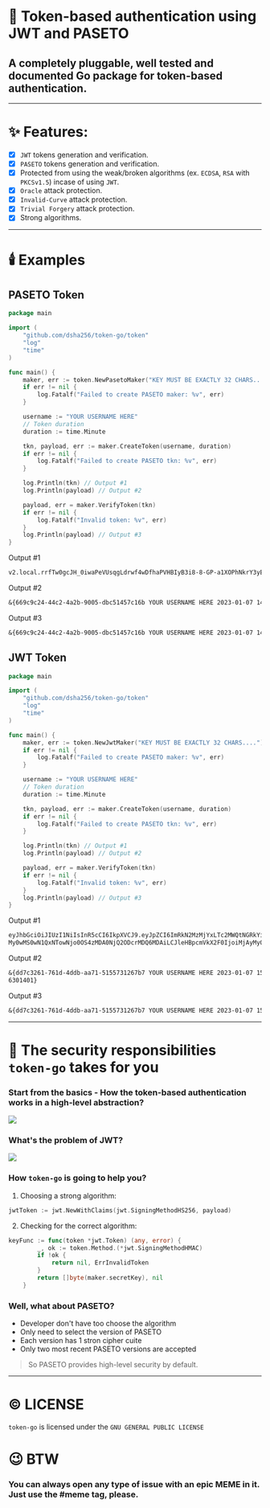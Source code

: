 # :rocket: Token-based authentication using JWT and PASETO
## A completely pluggable, well tested and documented Go package for token-based authentication.

---

# :sparkles: Features:
- [x] `JWT` tokens generation and verification.
- [x] `PASETO` tokens generation and verification.
- [x] Protected from using the weak/broken algorithms (ex. `ECDSA`, `RSA` with `PKCSv1.5`) incase of using `JWT`.
- [x] `Oracle` attack protection.
- [x] `Invalid-Curve` attack protection.
- [x] `Trivial Forgery` attack protection.
- [x] Strong algorithms.

---

# :candle: Examples
## PASETO Token
```go
package main

import (
	"github.com/dsha256/token-go/token"
	"log"
	"time"
)

func main() {
	maker, err := token.NewPasetoMaker("KEY MUST BE EXACTLY 32 CHARS....")
	if err != nil {
		log.Fatalf("Failed to create PASETO maker: %v", err)
	}

	username := "YOUR USERNAME HERE"
	// Token duration
	duration := time.Minute

	tkn, payload, err := maker.CreateToken(username, duration)
	if err != nil {
		log.Fatalf("Failed to create PASETO tkn: %v", err)
	}

	log.Println(tkn) // Output #1
	log.Println(payload) // Output #2

	payload, err = maker.VerifyToken(tkn)
	if err != nil {
		log.Fatalf("Invalid token: %v", err)
	}
	log.Println(payload) // Output #3
}
```

Output #1
```txt
v2.local.rrfTw0gcJH_0iwaPeVUsqgLdrwf4wDfhaPVHBIyB3i8-8-GP-a1XOPhNkrY3yEZnZkJebiNyivGaRdZvpyZsUzPJzArJCwz3rt2dmiCDPtyBstlZ5fTBYKU7dN51aRl5zHR6cXnvmHsK21KTBZ3BB65nc5eBuRXAHz9IKB3TIwjYeWQk6cu9nutAfiEZ8oQ2la4Q-pruIRYv_1niwilmwZWQVTnUmEiBhjoRAlkcilp-buDycHs_LwwS1bVt_lEbmhgyKc3CYFJSxg-q6tKD6ZkU0k-Dw84e.bnVsbA
```

Output #2
```txt
&{669c9c24-44c2-4a2b-9005-dbc51457c16b YOUR USERNAME HERE 2023-01-07 14:47:36.55678518 +0400 +04 m=+0.000188001 2023-01-07 14:48:36.55678518 +0400 +04 m=+60.000188101}
```

Output #3
```txt
&{669c9c24-44c2-4a2b-9005-dbc51457c16b YOUR USERNAME HERE 2023-01-07 14:47:36.55678518 +0400 +04 2023-01-07 14:48:36.55678518 +0400 +04}
```

## JWT Token
```go
package main

import (
	"github.com/dsha256/token-go/token"
	"log"
	"time"
)

func main() {
	maker, err := token.NewJwtMaker("KEY MUST BE EXACTLY 32 CHARS....")
	if err != nil {
		log.Fatalf("Failed to create PASETO maker: %v", err)
	}

	username := "YOUR USERNAME HERE"
	// Token duration
	duration := time.Minute

	tkn, payload, err := maker.CreateToken(username, duration)
	if err != nil {
		log.Fatalf("Failed to create PASETO tkn: %v", err)
	}

	log.Println(tkn) // Output #1
	log.Println(payload) // Output #2

	payload, err = maker.VerifyToken(tkn)
	if err != nil {
		log.Fatalf("Invalid token: %v", err)
	}
	log.Println(payload) // Output #3
}
```

Output #1
```txt
eyJhbGciOiJIUzI1NiIsInR5cCI6IkpXVCJ9.eyJpZCI6ImRkN2MzMjYxLTc2MWQtNGRkYi1hYTcxLTUxNTU3MzEyNjdiNyIsInVzZXJuYW1lIjoiWU9VUiBVU0VSTkFNRSBIRVJFIiwiaXNzdWVkX2F0IjoiMjAy
My0wMS0wN1QxNTowNjo0OS4zMDA0NjQ2ODcrMDQ6MDAiLCJleHBpcmVkX2F0IjoiMjAyMy0wMS0wN1QxNTowNzo0OS4zMDA0NjQ3ODcrMDQ6MDAifQ.IYJFRd7yhxoZbXuis2ptDdjidhY4SMzIzCMvMxiZboE
```

Output #2
```txt
&{dd7c3261-761d-4ddb-aa71-5155731267b7 YOUR USERNAME HERE 2023-01-07 15:06:49.300464687 +0400 +04 m=+0.016301401 2023-01-07 15:07:49.300464787 +0400 +04 m=+60.01
6301401}
```

Output #3
```txt
&{dd7c3261-761d-4ddb-aa71-5155731267b7 YOUR USERNAME HERE 2023-01-07 15:06:49.300464687 +0400 +04 2023-01-07 15:07:49.300464787 +0400 +04}
```

---

# :beers: The security responsibilities `token-go` takes for you
### Start from the basics - How the token-based authentication works in a high-level abstraction?
![](https://github.com/dsha256/token-go/blob/main/doc/images/Token-based%20authentication.png)

### What's the problem of JWT?
![](https://github.com/dsha256/token-go/blob/main/doc/images/What's%20the%20problem%20of%20JWT.png)

### How `token-go` is going to help you?
1. Choosing a strong algorithm:
```go
jwtToken := jwt.NewWithClaims(jwt.SigningMethodHS256, payload)
```

2. Checking for the correct algorithm:
```go
keyFunc := func(token *jwt.Token) (any, error) {
		_, ok := token.Method.(*jwt.SigningMethodHMAC)
		if !ok {
			return nil, ErrInvalidToken
		}
		return []byte(maker.secretKey), nil
	}
```

### Well, what about PASETO?
- Developer don't have too choose the algorithm
- Only need to select the version of PASETO
- Each version has 1 stron cipher cuite
- Only two most recent PASETO versions are accepted
> So PASETO provides high-level security by default.

---

# :copyright: LICENSE
`token-go` is licensed under the `GNU GENERAL PUBLIC LICENSE`

# :wink: BTW
### You can always open any type of issue with an epic MEME in it. Just use the #meme tag, please.